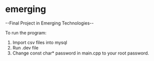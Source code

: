 # emerging

--Final Project in Emerging Technologies--

To run the program:

1. Import csv files into mysql
2. Run .dev file
3. Change const char* password in main.cpp to your root password.
